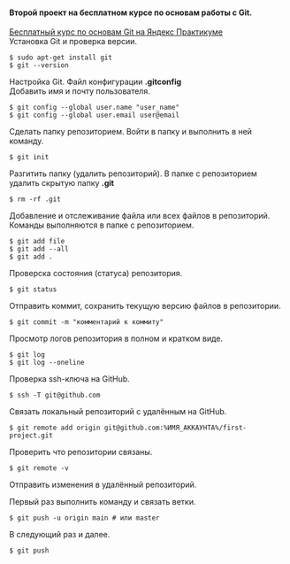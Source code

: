 #### **Второй проект** на бесплатном курсе по основам работы с **Git**.  
[Бесплатный курс по основам Git на Яндекс Практикуме](https://start.practicum.yandex/git-basics)<br>
Установка Git и проверка версии.

```
$ sudo apt-get install git
$ git --version
```

Настройка Git. Файл конфигурации **.gitconfig**<br>
Добавить имя и почту пользователя.

```
$ git config --global user.name "user_name"
$ git config --global user.email user@email
```

Сделать папку репозиторием. Войти в папку и выполнить в ней команду.

```
$ git init
```

Разгитить папку (удалить репозиторий). В папке с репозиторием удалить скрытую папку **.git**

```
$ rm -rf .git
```

Добавление и отслеживание файла или всех файлов в репозиторий. Команды выполняются в папке с репозиторием.

```
$ git add file
$ git add --all
$ git add .
```

Проверска состояния (статуса) репозитория.

```
$ git status
```

Отправить коммит, сохранить текущую версию файлов в репозитории.

```
$ git commit -m "комментарий к коммиту"
```

Просмотр логов репозитория в полном и кратком виде.

```
$ git log
$ git log --oneline
```

Проверка ssh-ключа на GitHub.

```
$ ssh -T git@github.com
```

Связать локальный репозиторий с удалённым на GitHub.

```
$ git remote add origin git@github.com:%ИМЯ_АККАУНТА%/first-project.git
```

Проверить что репозитории связаны.

```
$ git remote -v
```

Отправить изменения в удалённый репозиторий.

Первый раз выполнить команду и связать ветки.

```
$ git push -u origin main # или master
```

В следующий раз и далее.

```
$ git push
```



